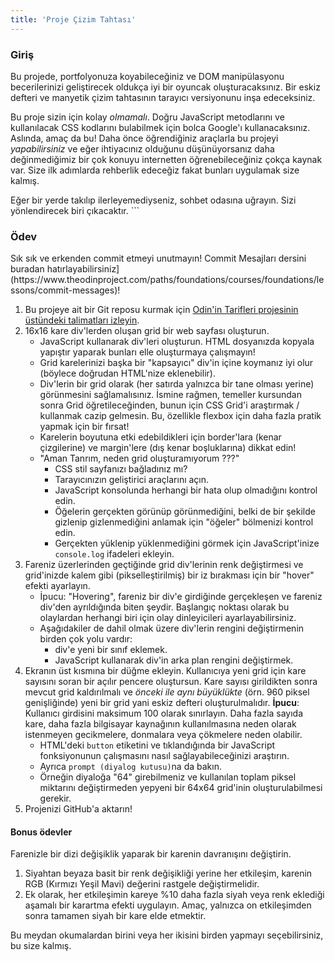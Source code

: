 ```yaml
---
title: 'Proje Çizim Tahtası'
---
```


### Giriş

Bu projede, portfolyonuza koyabileceğiniz ve DOM manipülasyonu becerilerinizi geliştirecek oldukça iyi bir oyuncak oluşturacaksınız. Bir eskiz defteri ve manyetik çizim tahtasının tarayıcı versiyonunu inşa edeceksiniz.

Bu proje sizin için kolay _olmamalı_. Doğru JavaScript metodlarını ve kullanılacak CSS kodlarını bulabilmek için bolca Google'ı kullanacaksınız. Aslında, amaç da bu! Daha önce öğrendiğiniz araçlarla bu projeyi _yapabilirsiniz_ ve eğer ihtiyacınız olduğunu düşünüyorsanız daha değinmediğimiz bir çok konuyu internetten öğrenebileceğiniz çokça kaynak var. Size ilk adımlarda rehberlik edeceğiz fakat bunları uygulamak size kalmış.

Eğer bir yerde takılıp ilerleyemediyseniz, sohbet odasına uğrayın. Sizi yönlendirecek biri çıkacaktır. ```

### Ödev

<div class="lesson-content__panel" markdown="1">
Sık sık ve erkenden commit etmeyi unutmayın! Commit Mesajları dersini buradan hatırlayabilirsiniz](https://www.theodinproject.com/paths/foundations/courses/foundations/lessons/commit-messages)!

1.  Bu projeye ait bir Git reposu kurmak için [Odin'in Tarifleri projesinin üstündeki talimatları izleyin](https://www.theodinproject.com/paths/foundations/courses/foundations/lessons/recipes#setting-up-your-projects-github-repository).
2.  16x16 kare div'lerden oluşan grid bir web sayfası oluşturun.
    - JavaScript kullanarak div'leri oluşturun. HTML dosyanızda kopyala yapıştır yaparak bunları elle oluşturmaya çalışmayın!
    - Grid karelerinizi başka bir "kapsayıcı" div'in içine koymanız iyi olur \(böylece doğrudan HTML'nize eklenebilir\).
    - Div'lerin bir grid olarak \(her satırda yalnızca bir tane olması yerine\) görünmesini sağlamalısınız. İsmine rağmen, temeller kursundan sonra Grid öğretileceğinden, bunun için CSS Grid'i araştırmak / kullanmak cazip gelmesin. Bu, özellikle flexbox için daha fazla pratik yapmak için bir fırsat!
    - Karelerin boyutuna etki edebildikleri için border'lara (kenar çizgilerine) ve margin'lere (dış kenar boşluklarına) dikkat edin!
    - "Aman Tanrım, neden grid oluşturamıyorum ???"
      - CSS stil sayfanızı bağladınız mı?
      - Tarayıcınızın geliştirici araçlarını açın.
      - JavaScript konsolunda herhangi bir hata olup olmadığını kontrol edin.
      - Öğelerin gerçekten görünüp görünmediğini, belki de bir şekilde gizlenip gizlenmediğini anlamak için "öğeler" bölmenizi kontrol edin.
      - Gerçekten yüklenip yüklenmediğini görmek için JavaScript'inize `console.log` ifadeleri ekleyin.
3.  Fareniz üzerlerinden geçtiğinde grid div'lerinin renk değiştirmesi ve grid'inizde kalem gibi \(pikselleştirilmiş\) bir iz bırakması için bir "hover" efekti ayarlayın.
    - İpucu: "Hovering", fareniz bir div'e girdiğinde gerçekleşen ve fareniz div'den ayrıldığında biten şeydir. Başlangıç noktası olarak bu olaylardan herhangi biri için olay dinleyicileri ayarlayabilirsiniz.
    - Aşağıdakiler de dahil olmak üzere div'lerin rengini değiştirmenin birden çok yolu vardır:
      - div'e yeni bir sınıf eklemek.
      - JavaScript kullanarak div'in arka plan rengini değiştirmek.
4.  Ekranın üst kısmına bir düğme ekleyin. Kullanıcıya yeni grid için kare sayısını soran bir açılır pencere oluştursun. Kare sayısı girildikten sonra mevcut grid kaldırılmalı ve _önceki ile aynı büyüklükte_ \(örn. 960 piksel genişliğinde\) yeni bir grid yani eskiz defteri oluşturulmalıdır. **İpucu**: Kullanıcı girdisini maksimum 100 olarak sınırlayın. Daha fazla sayıda kare, daha fazla bilgisayar kaynağının kullanılmasına neden olarak istenmeyen gecikmelere, donmalara veya çökmelere neden olabilir.
    - HTML'deki `button` etiketini ve tıklandığında bir JavaScript fonksiyonunun çalışmasını nasıl sağlayabileceğinizi araştırın.
    - Ayrıca `prompt (diyalog kutusu)`na da bakın.
    - Örneğin diyaloğa "64" girebilmeniz ve kullanılan toplam piksel miktarını değiştirmeden yepyeni bir 64x64 grid'inin oluşturulabilmesi gerekir.
5.  Projenizi GitHub'a aktarın!

#### Bonus ödevler

Farenizle bir dizi değişiklik yaparak bir karenin davranışını değiştirin.

1. Siyahtan beyaza basit bir renk değişikliği yerine her etkileşim, karenin RGB (Kırmızı Yeşil Mavi) değerini rastgele değiştirmelidir.
2. Ek olarak, her etkileşimin kareye %10 daha fazla siyah veya renk eklediği aşamalı bir karartma efekti uygulayın. Amaç, yalnızca on etkileşimden sonra tamamen siyah bir kare elde etmektir.

Bu meydan okumalardan birini veya her ikisini birden yapmayı seçebilirsiniz, bu size kalmış.

</div>
